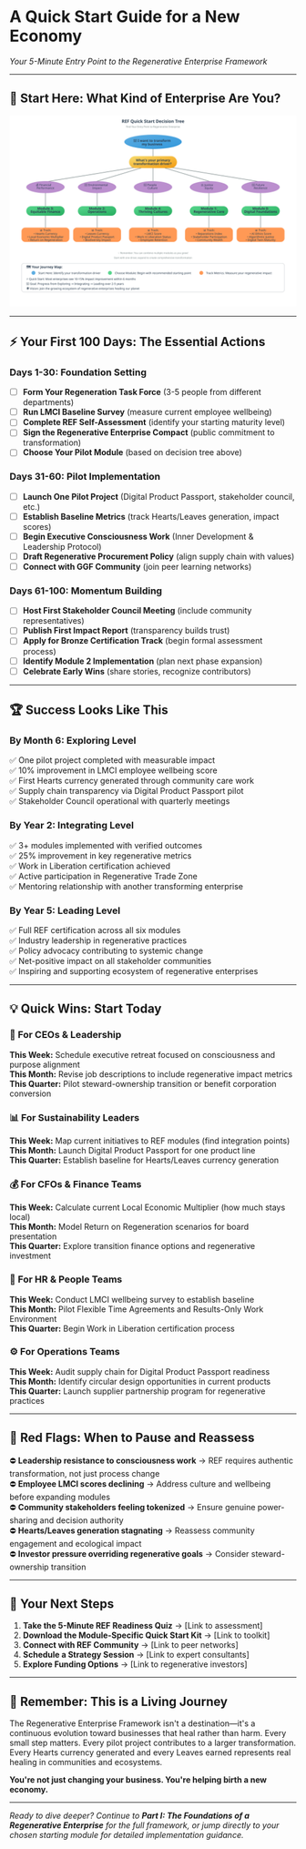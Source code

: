 # A Quick Start Guide for a New Economy
*Your 5-Minute Entry Point to the Regenerative Enterprise Framework*

---

## **🎯 Start Here: What Kind of Enterprise Are You?**

![REF Quick Start Decision Tree](/frameworks/tools/regenerative-enterprise/ref-quick-start-decision-tree.svg)

---

## **⚡ Your First 100 Days: The Essential Actions**

### **Days 1-30: Foundation Setting**
- [ ] **Form Your Regeneration Task Force** (3-5 people from different departments)
- [ ] **Run LMCI Baseline Survey** (measure current employee wellbeing)
- [ ] **Complete REF Self-Assessment** (identify your starting maturity level)
- [ ] **Sign the Regenerative Enterprise Compact** (public commitment to transformation)
- [ ] **Choose Your Pilot Module** (based on decision tree above)

### **Days 31-60: Pilot Implementation**
- [ ] **Launch One Pilot Project** (Digital Product Passport, stakeholder council, etc.)
- [ ] **Establish Baseline Metrics** (track Hearts/Leaves generation, impact scores)
- [ ] **Begin Executive Consciousness Work** (Inner Development & Leadership Protocol)
- [ ] **Draft Regenerative Procurement Policy** (align supply chain with values)
- [ ] **Connect with GGF Community** (join peer learning networks)

### **Days 61-100: Momentum Building**
- [ ] **Host First Stakeholder Council Meeting** (include community representatives)
- [ ] **Publish First Impact Report** (transparency builds trust)
- [ ] **Apply for Bronze Certification Track** (begin formal assessment process)
- [ ] **Identify Module 2 Implementation** (plan next phase expansion)
- [ ] **Celebrate Early Wins** (share stories, recognize contributors)

---

## **🏆 Success Looks Like This**

### **By Month 6: Exploring Level**
✅ One pilot project completed with measurable impact  
✅ 10% improvement in LMCI employee wellbeing score  
✅ First Hearts currency generated through community care work  
✅ Supply chain transparency via Digital Product Passport pilot  
✅ Stakeholder Council operational with quarterly meetings  

### **By Year 2: Integrating Level**
✅ 3+ modules implemented with verified outcomes  
✅ 25% improvement in key regenerative metrics  
✅ Work in Liberation certification achieved  
✅ Active participation in Regenerative Trade Zone  
✅ Mentoring relationship with another transforming enterprise  

### **By Year 5: Leading Level**
✅ Full REF certification across all six modules  
✅ Industry leadership in regenerative practices  
✅ Policy advocacy contributing to systemic change  
✅ Net-positive impact on all stakeholder communities  
✅ Inspiring and supporting ecosystem of regenerative enterprises  

---

## **💡 Quick Wins: Start Today**

### **🌱 For CEOs & Leadership**
**This Week:** Schedule executive retreat focused on consciousness and purpose alignment  
**This Month:** Revise job descriptions to include regenerative impact metrics  
**This Quarter:** Pilot steward-ownership transition or benefit corporation conversion  

### **📊 For Sustainability Leaders**
**This Week:** Map current initiatives to REF modules (find integration points)  
**This Month:** Launch Digital Product Passport for one product line  
**This Quarter:** Establish baseline for Hearts/Leaves currency generation  

### **💰 For CFOs & Finance Teams**
**This Week:** Calculate current Local Economic Multiplier (how much stays local)  
**This Month:** Model Return on Regeneration scenarios for board presentation  
**This Quarter:** Explore transition finance options and regenerative investment  

### **👥 For HR & People Teams**
**This Week:** Conduct LMCI wellbeing survey to establish baseline  
**This Month:** Pilot Flexible Time Agreements and Results-Only Work Environment  
**This Quarter:** Begin Work in Liberation certification process  

### **⚙️ For Operations Teams**
**This Week:** Audit supply chain for Digital Product Passport readiness  
**This Month:** Identify circular design opportunities in current products  
**This Quarter:** Launch supplier partnership program for regenerative practices  

---

## **🚨 Red Flags: When to Pause and Reassess**

⛔ **Leadership resistance to consciousness work** → REF requires authentic transformation, not just process change  
⛔ **Employee LMCI scores declining** → Address culture and wellbeing before expanding modules  
⛔ **Community stakeholders feeling tokenized** → Ensure genuine power-sharing and decision authority  
⛔ **Hearts/Leaves generation stagnating** → Reassess community engagement and ecological impact  
⛔ **Investor pressure overriding regenerative goals** → Consider steward-ownership transition  

---

## **🎯 Your Next Steps**

1. **Take the 5-Minute REF Readiness Quiz** → [Link to assessment]
2. **Download the Module-Specific Quick Start Kit** → [Link to toolkit]
3. **Connect with REF Community** → [Link to peer networks]
4. **Schedule a Strategy Session** → [Link to expert consultants]
5. **Explore Funding Options** → [Link to regenerative investors]

---

## **🔄 Remember: This is a Living Journey**

The Regenerative Enterprise Framework isn't a destination—it's a continuous evolution toward businesses that heal rather than harm. Every small step matters. Every pilot project contributes to a larger transformation. Every Hearts currency generated and every Leaves earned represents real healing in communities and ecosystems.

**You're not just changing your business. You're helping birth a new economy.**

---

*Ready to dive deeper? Continue to **Part I: The Foundations of a Regenerative Enterprise** for the full framework, or jump directly to your chosen starting module for detailed implementation guidance.*
